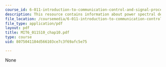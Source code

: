 ```yaml
---
course_id: 6-011-introduction-to-communication-control-and-signal-processing-spring-2010
description: This resource contains information about power spectral density.
file_location: /coursemedia/6-011-introduction-to-communication-control-and-signal-processing-spring-2010/8075041184d566103ce7c3f69afc5e75_MIT6_011S10_chap10.pdf
file_type: application/pdf
layout: pdf
title: MIT6_011S10_chap10.pdf
type: course
uid: 8075041184d566103ce7c3f69afc5e75

---
```

None